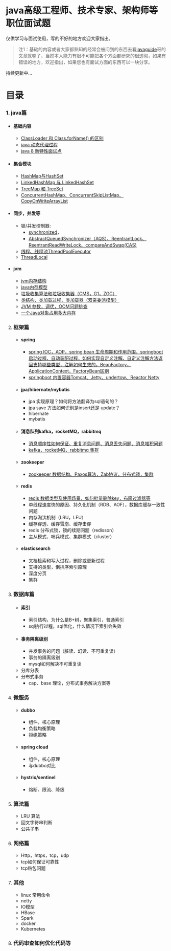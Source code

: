 # java高级工程师、技术专家、架构师等职位面试题
 
仅供学习与面试使用，写的不好的地方欢迎大家指出。

> 注1：基础的内容或者大家都熟知的经常会被问到的东西去看[javaguide](https://github.com/Snailclimb/JavaGuide)哥的文章就够了，当然本人能力有限不可能把各个方面都研究的很透彻，如果有错误的地方，欢迎指出，如果您也有面试方面的东西可以一块分享。


持续更新中...

# 目录
### 1. java篇
   - #### 基础内容
     - [ClassLoader 和 Class.forName() 的区别](https://gitee.com/javajov/java-senior-engineer-interview/blob/master/java%E5%9F%BA%E7%A1%80/classloader%E5%92%8Cclassforname.md)
     - [java 动态代理过程](https://gitee.com/javajov/java-senior-engineer-interview/blob/master/java%E5%9F%BA%E7%A1%80/%E5%8A%A8%E6%80%81%E4%BB%A3%E7%90%86.md)
     - [java 8 新特性面试点](https://gitee.com/javajov/java-senior-engineer-interview/blob/master/java%E5%9F%BA%E7%A1%80/java8.md)
     

   - #### 集合模块
      - [HashMap与HashSet](https://gitee.com/javajov/java-senior-engineer-interview/blob/master/collection/HashMap.md)
      - [LinkedHashMap 与 LinkedHashSet](https://gitee.com/javajov/java-senior-engineer-interview/blob/master/collection/LinkedHashMap.md)
      - [TreeMap 和 TreeSet](https://gitee.com/javajov/java-senior-engineer-interview/blob/master/collection/TreeMap.md)
      - [ConcurrentHashMap、ConcurrentSkipListMap、CopyOnWriteArrayList](https://gitee.com/javajov/java-senior-engineer-interview/blob/master/collection/ConcurrentHashMap.md)
   - #### 同步，并发等
      - 锁/并发控制器:
        - [synchronized](https://gitee.com/javajov/java-senior-engineer-interview/blob/master/sync/synchronized.md)，
        - [AbstractQueuedSynchronizer（AQS）、ReentrantLock、ReentrantReadWriteLock、compareAndSwap(CAS)](https://gitee.com/javajov/java-senior-engineer-interview/blob/master/sync/aqs.md)
      - [线程、线程池ThreadPoolExecutor](https://gitee.com/javajov/java-senior-engineer-interview/blob/master/sync/ThreadPoolExecutor.md)
      - [ThreadLocal](https://gitee.com/javajov/java-senior-engineer-interview/blob/master/sync/ThreadLocal.md)
   - #### jvm
     - [jvm内存结构](https://gitee.com/javajov/java-senior-engineer-interview/blob/master/jvm/jvmstruct.md)
     - [java内存模型](https://gitee.com/javajov/java-senior-engineer-interview/blob/master/jvm/jvmmodel.md)
     - [垃圾收集算法和垃圾收集器（CMS，G1，ZGC）](https://gitee.com/javajov/java-senior-engineer-interview/blob/master/jvm/gc.md)
     - [类结构、类加载过程、类加载器（双亲委派模型）](https://gitee.com/javajov/java-senior-engineer-interview/blob/master/jvm/class.md)
     - [JVM 参数，调优，OOM问题排查](https://gitee.com/javajov/java-senior-engineer-interview/blob/master/jvm/param.md)
     - [一个Java对象占用多大内存](https://gitee.com/javajov/java-senior-engineer-interview/blob/master/java%E5%9F%BA%E7%A1%80/object.md)

2. ### 框架篇
   - #### spring
      - [spring IOC，AOP，spring bean 生命周期和作用范围，springboot 启动过程、自动装配过程，如何实现自定义注解、自定义注解方法返回支持哪些类型，注解如何生效的，BeanFactory，ApplicationContext，FactoryBean区别 ](https://gitee.com/javajov/java-senior-engineer-interview/blob/master/spring/springboot.md)
      - [springboot 内置容器Tomcat、Jetty、undertow、Reactor Netty](https://gitee.com/javajov/java-senior-engineer-interview/blob/master/spring/properties.md)
   - #### jpa/hibernate/mybatis
     - jpa 实现原理？如何将方法翻译为sql语句的？
     - jpa save 方法如何识别是insert还是 update？
     - hibernate
     - mybatis
   - #### 消息队列kafka，rocketMQ，rabbitmq
     - [消息顺序性如何保证、重复消息问题、消息丢失问题、消息堆积问题](https://gitee.com/javajov/java-senior-engineer-interview/blob/master/mq/mq.md)
     - [kafka，rocketMQ，rabbitmq 集群](https://gitee.com/javajov/java-senior-engineer-interview/blob/master/mq/info.md)
   - #### zookeeper
     - [zookeeper 数据结构、Paxos算法，Zab协议，分布式锁，集群](https://gitee.com/javajov/java-senior-engineer-interview/blob/master/mq/zk.md)

   - #### redis
     - [redis 数据类型及使用场景，如何批量删除key，布隆过滤器等](https://gitee.com/javajov/java-senior-engineer-interview/blob/master/redis/redis.md)
     - 单线程速度快的原因、持久化机制（RDB、AOF），数据库缓存一致性问题
     - 内存淘汰机制（LRU，LFU）
     - 缓存穿透、缓存雪崩、缓存击穿
     - redis 分布式锁，锁的续期问题（redisson）
     - 主从模式、哨兵模式、集群模式（cluster）
     
   - #### elasticsearch
     - 文档检索和写入过程，删除或更新过程
     - 支持的类型，倒排序索引原理
     - 深度分页
     - 集群

3. ### 数据库篇
   - #### 索引
     - 索引结构，为什么是B+树，聚集索引，普通索引
     - sql执行过程，sql优化，什么情况下索引会失效
   - #### 事务隔离级别
     - 并发事务的问题（脏读、幻读、不可重复读）
     - 事务的隔离级别
     - mysql如何解决不可重复读
   - 分库分表
   - 分布式事务
     - cap、base 理论，分布式事务解决方案等

4. ### 微服务
   - #### dubbo
     - 组件，核心原理
     - 负载均衡策略
     - 拒绝策略
   - #### spring cloud
     - 组件，核心原理
     - 与dubbo对比
   - #### hystrix/sentinel
     - 熔断、限流、降级
5. ### 算法篇
   - LRU 算法
   - 回文字符串判断
   - 公共子串
6. ### 网络篇
   - Http，https，tcp，udp
   - tcp如何保证可靠性
   - tcp粘包问题

7. ### 其他
   - linux 常用命令
   - netty
   - IO模型
   - HBase
   - Spark
   - docker
   - Kubernetes

8. ### 代码审查如何优化代码等

